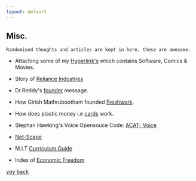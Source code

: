 ```yaml
---
layout: default
---
```


## Misc.
```
Randomised thoughts and articles are kept in here, these are awesome.
```
* Attaching some of my [Hyperlink's](https://srterm.github.io/srt/hyperlink.html) which contains Software, Comics & Movies.

* Story of [Reliance Industries](https://www.ril.com/TheRelianceStory.aspx)

* Dr.Reddy's [founder](https://www.drreddys.com/our-story/our-heritage/our-founder/) message.

* How Girish Mathrubootham founded [Freshwork](https://www.entrepreneur.com/amphtml/324667).

* How does plastic money i.e [cards](https://razorpay.com/blog/how-online-card-payments-work/) work.

* Stephan Hawking's Voice Opensouce Code: [ACAT- Voice](https://github.com/intel/acat/releases)

* [Net-Scape](https://web.archive.org/web/19981202191343/http://home.netscape.com/index.html)

* M.I.T [Curriculum Guide](https://ocw.mit.edu/courses/mit-curriculum-guide/#map)

* Index of [Economic Freedom](https://en.wikipedia.org/wiki/Index_of_Economic_Freedom#Methodology)

<!--* Google Search Engine Iteration:1-[BackRub](https://web.archive.org/web/20070824233416/http://backrub.c63.be/1997/index.htm)-->



[_yay_ back](./)
